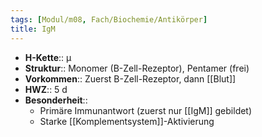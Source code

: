 ```yaml
---
tags: [Modul/m08, Fach/Biochemie/Antikörper]
title: IgM
---
```

- **H-Kette**:: μ 
- **Struktur**:: Monomer (B-Zell-Rezeptor), Pentamer (frei)
- **Vorkommen**:: Zuerst B-Zell-Rezeptor, dann [[Blut]]
- **HWZ**:: 5 d
- **Besonderheit**:: 
	- Primäre Immunantwort (zuerst nur [[IgM]] gebildet)
	- Starke [[Komplementsystem]]-Aktivierung